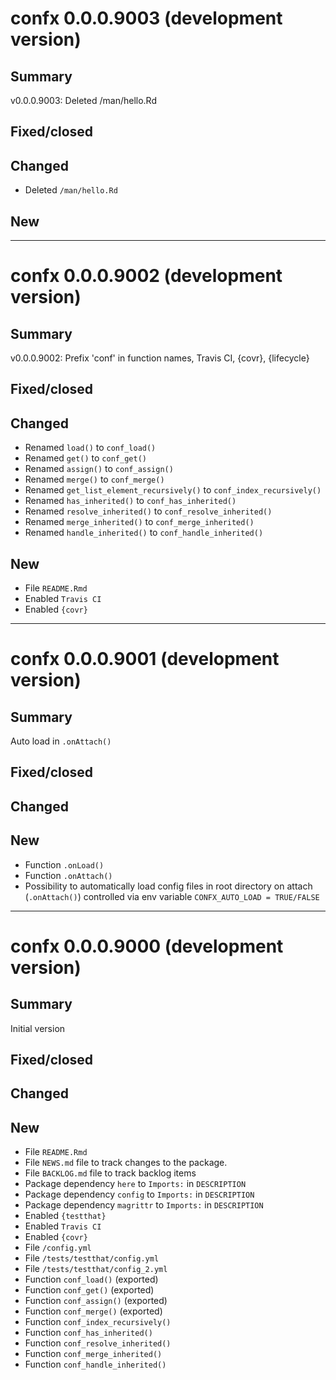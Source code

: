 # confx 0.0.0.9003 (development version)

## Summary

v0.0.0.9003: Deleted /man/hello.Rd

## Fixed/closed

## Changed

- Deleted `/man/hello.Rd`

## New

--------------------------------------------------------------------------------

# confx 0.0.0.9002 (development version)

## Summary

v0.0.0.9002: Prefix 'conf' in function names, Travis CI, {covr}, {lifecycle}

## Fixed/closed

## Changed

- Renamed `load()` to `conf_load()` 
- Renamed `get()` to `conf_get()`
- Renamed `assign()` to `conf_assign()`
- Renamed `merge()`  to `conf_merge()` 
- Renamed `get_list_element_recursively()` to `conf_index_recursively()`
- Renamed `has_inherited()` to `conf_has_inherited()`
- Renamed `resolve_inherited()` to `conf_resolve_inherited()`
- Renamed `merge_inherited()` to `conf_merge_inherited()`
- Renamed `handle_inherited()` to `conf_handle_inherited()`

## New

- File `README.Rmd`
- Enabled `Travis CI`
- Enabled `{covr}`

--------------------------------------------------------------------------------

# confx 0.0.0.9001 (development version)

## Summary

Auto load in `.onAttach()`

## Fixed/closed

## Changed

## New

- Function `.onLoad()`
- Function `.onAttach()`
- Possibility to automatically load config files in root directory on attach
(`.onAttach()`) controlled via env variable `CONFX_AUTO_LOAD = TRUE/FALSE`

--------------------------------------------------------------------------------

# confx 0.0.0.9000 (development version)

## Summary

Initial version

## Fixed/closed

## Changed

## New

- File `README.Rmd`
- File `NEWS.md` file to track changes to the package.
- File `BACKLOG.md` file to track backlog items
- Package dependency `here` to `Imports:` in `DESCRIPTION`
- Package dependency `config` to `Imports:` in `DESCRIPTION`
- Package dependency `magrittr` to `Imports:` in `DESCRIPTION`
- Enabled `{testthat}`
- Enabled `Travis CI`
- Enabled `{covr}`
- File `/config.yml`
- File `/tests/testthat/config.yml`
- File `/tests/testthat/config_2.yml`
- Function `conf_load()` (exported)
- Function `conf_get()` (exported)
- Function `conf_assign()` (exported)
- Function `conf_merge()` (exported)
- Function `conf_index_recursively()`
- Function `conf_has_inherited()`
- Function `conf_resolve_inherited()`
- Function `conf_merge_inherited()`
- Function `conf_handle_inherited()`
